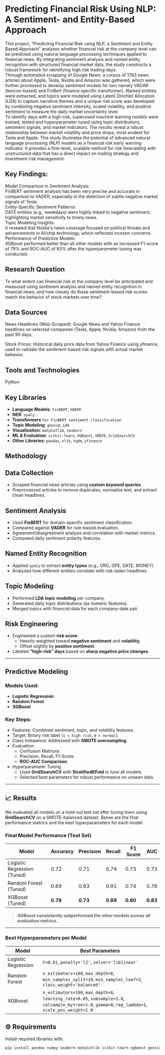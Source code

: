 # Predicting Financial Risk Using NLP: A Sentiment- and Entity-Based Approach

This project, “Predicting Financial Risk using NLP, a Sentiment and Entity Based 
Approach” analyses whether financial risk at the company level can be predicted using natural 
language processing techniques applied to financial news. By integrating sentiment analysis and 
named entity recognition with structured financial market data, the study constructs a robust 
framework for identifying high risk trading days.              
Through automated scrapping of Google News, a corpus of 1783 news articles about Apple, 
Tesla, Nvidia and Amazon was gathered, which were further processed to develop sentiment 
models for two namely VADAR (lexicon-based) and FinBert (finance specific transformer). 
Named entities were extracted, and topics were modeled using Latent Dirichlet Allocation (LDA) 
to capture narrative themes and a unique risk score was developed by combining negative 
sentiment intensity, scaled volatility, and positive sentiment to measure the daily market 
uncertainty level.         
To identify days with a high-risk, supervised machine learning models were trained, tested 
and hyperparameter tuned using topic distributions, sentiment signals, and market indicators. The 
results reveal a robust relationship between market volatility and price drops, most evident for 
Tesla and Apple. This study illustrates the potential of advanced natural language processing 
(NLP) models as a financial risk early warning indicator. It provides a firm-level, scalable method 
for risk forecasting with unstructured data that has a direct impact on trading strategy and 
investment risk management.         
            
## Key Findings: 
Model Comparison in Sentiment Analysis:                                                                                                             
FinBERT sentiment analysis has been very precise and accurate in comparison to VADER, 
especially in the detection of subtle negative market signals of Tesla.                                                             
Entity-Specific Sentiment Patterns:                                     
DATE entities (e.g., weekdays) were highly linked to negative sentiment, highlighting 
market sensitivity to timely news.                                                             
Topic Modeling Insights:                                                 
It revealed that Nvidia's news coverage focused on political threats and advancements in 
AI/chip technology, which reflected investor concerns.                                                 
Performance of Predictive Models:                                                 
XGBoost performed better than all other models with an increased F1-score of 79% and 
ROC-AUC of 83% after the hyperparameter tuning was conducted.                                                                                                 

## Research Question
To what extent can financial risk at the company level be anticipated and measured using sentiment analysis and named entity recognition in financial news, and how closely do these sentiment-based risk scores match the behavior of stock markets over time?

## Data Sources

News Headlines (Web-Scraped): Google News and Yahoo Finance headlines on selected companies (Tesla, Apple, Nvidia, Amazon) from the past 90 days.

Stock Prices: Historical daily price data from Yahoo Finance using yfinance, used to validate the sentiment-based risk signals with actual market behavior.

## Tools and Technologies

Python

## Key Libraries

- **Language Models**: `FinBERT`, `VADER`
- **NER**: `spaCy`
- **Transformers** `for FinBERT sentiment classification`
- **Topic Modeling**: `gensim`, `LDA`
- **Visualization**: `matplotlib`, `seaborn`
- **ML & Evaluation**: `scikit-learn`, `XGBoost`, `SMOTE`, `GridSearchCV`
- **Other Libraries**: `pandas`, `nltk`, `tqdm`, `yfinance`


## Methodology

## Data Collection

- Scraped financial news articles using **custom keyword queries**.
- Preprocessed articles to remove duplicates, normalize text, and extract clean headlines.

## Sentiment Analysis

- Used **FinBERT** for domain-specific sentiment classification.
- Compared against **VADER** for rule-based evaluation.
- Agreement/disagreement analysis and correlation with market metrics.
- Computed daily sentiment polarity features.

## Named Entity Recognition

- Applied `spaCy` to extract **entity types** (e.g., ORG, GPE, DATE, MONEY).
- Analyzed how different entities correlate with risk-laden headlines.

## Topic Modeling

- Performed **LDA topic modeling** per company.
- Generated daily topic distributions (as numeric features).
- Merged topics with financial data for each company-date pair.

## Risk Engineering

- Engineered a custom **risk score**:
  - Heavily weighted toward **negative sentiment** and **volatility**.
  - Offset slightly by **positive sentiment**.
- Labeled **“high-risk” days** based on **sharp negative price changes**.

---

## Predictive Modeling

### Models Used:
- **Logistic Regression**
- **Random Forest**
- **XGBoost**

### Key Steps:
- Features: Combined sentiment, topic, and volatility features.
- Target: Binary risk label (`1 = high risk`, `0 = normal`).
- Class Imbalance: Addressed with **SMOTE oversampling**.
- Evaluation:
  - Confusion Matrices
  - Precision, Recall, F1-Score
  - **ROC-AUC Comparison**
- Hyperparameter Tuning:
  - Used **GridSearchCV** with **StratifiedKFold** to tune all models.
  - Selected best parameters for robust performance on unseen data.

---

## 📈 Results

We evaluated all models on a hold-out test set after tuning them using **GridSearchCV** on a SMOTE-balanced dataset. Below are the final performance metrics and the best hyperparameters for each model:

### Final Model Performance (Test Set)

| Model                   | Accuracy | Precision | Recall | F1 Score | AUC  |
|-------------------------|----------|-----------|--------|----------|------|
| Logistic Regression (Tuned) | 0.72     | 0.71      | 0.74   | 0.73     | 0.73 |
| Random Forest (Tuned)       | 0.69     | 0.63      | 0.91   | 0.74     | 0.76 |
| XGBoost (Tuned)             | **0.78** | **0.73**  | **0.89** | **0.80** | **0.83** |

> **XGBoost consistently outperformed the other models across all evaluation metrics.**

---

### Best Hyperparameters per Model

| Model                | Best Parameters |
|----------------------|-----------------|
| Logistic Regression  | `C=0.01`, `penalty='l2'`, `solver='liblinear'` |
| Random Forest        | `n_estimators=100`, `max_depth=6`, `min_samples_split=10`, `min_samples_leaf=2`, `class_weight='balanced'` |
| XGBoost              | `n_estimators=100`, `max_depth=6`, `learning_rate=0.05`, `subsample=1.0`, `colsample_bytree=1.0`, `gamma=0`, `reg_lambda=1`, `scale_pos_weight=1.0` |

## **⚙ Requirements**

Install required libraries with:

```bash
pip install pandas numpy seaborn matplotlib scikit-learn xgboost gensim tensorflow
